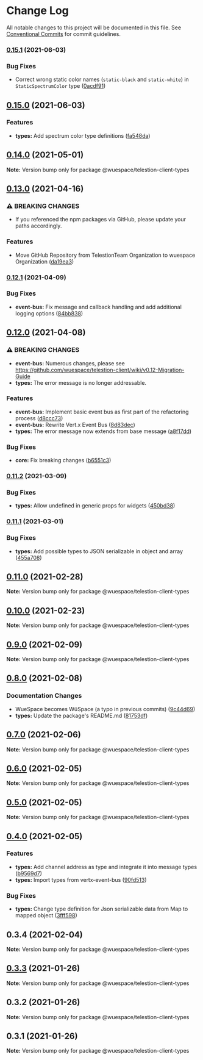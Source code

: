 # Change Log

All notable changes to this project will be documented in this file.
See [Conventional Commits](https://conventionalcommits.org) for commit guidelines.

### [0.15.1](https://github.com/wuespace/telestion-client/compare/v0.15.0...v0.15.1) (2021-06-03)


### Bug Fixes

* Correct wrong static color names (`static-black` and `static-white`) in `StaticSpectrumColor` type ([0acdf91](https://github.com/wuespace/telestion-client/commit/0acdf91877dcb4736b34e08f2445677511b16a82))



## [0.15.0](https://github.com/wuespace/telestion-client/compare/v0.14.1...v0.15.0) (2021-06-03)


### Features

* **types:** Add spectrum color type definitions ([fa548da](https://github.com/wuespace/telestion-client/commit/fa548da21cbd1687e6c3c3a81e93f7dccc30d00f))



## [0.14.0](https://github.com/wuespace/telestion-client/compare/v0.13.0...v0.14.0) (2021-05-01)

**Note:** Version bump only for package @wuespace/telestion-client-types





## [0.13.0](https://github.com/wuespace/telestion-client/compare/v0.12.1...v0.13.0) (2021-04-16)


### ⚠ BREAKING CHANGES

* If you referenced the npm packages via GitHub, please update your paths accordingly.

### Features

* Move GitHub Repository from TelestionTeam Organization to wuespace Organization ([da19ea3](https://github.com/wuespace/telestion-client/commit/da19ea34cfcff0ea5b2f950844550ae7f8dfb6c5))



### [0.12.1](https://github.com/wuespace/telestion-client/compare/v0.12.0...v0.12.1) (2021-04-09)


### Bug Fixes

* **event-bus:** Fix message and callback handling and add additional logging options ([84bb838](https://github.com/wuespace/telestion-client/commit/84bb838f82bc6310f6a20f77d308fdc1acc2cb65))



## [0.12.0](https://github.com/wuespace/telestion-client/compare/v0.11.2...v0.12.0) (2021-04-08)


### ⚠ BREAKING CHANGES

* **event-bus:** Numerous changes, please see https://github.com/wuespace/telestion-client/wiki/v0.12-Migration-Guide
* **types:** The error message is no longer addressable.

### Features

* **event-bus:** Implement basic event bus as first part of the refactoring process ([d8ccc73](https://github.com/wuespace/telestion-client/commit/d8ccc73801459a2994ed4195a99f39547598d708))
* **event-bus:** Rewrite Vert.x Event Bus ([8d83dec](https://github.com/wuespace/telestion-client/commit/8d83decff975cbeb0f1bc4c85c88211642ea015e))
* **types:** The error message now extends from base message ([a8f17dd](https://github.com/wuespace/telestion-client/commit/a8f17dd4d468f9ae250b4e105d7175a56aa63f1b))


### Bug Fixes

* **core:** Fix breaking changes ([b6551c3](https://github.com/wuespace/telestion-client/commit/b6551c3c388db5bf78da385a1a52d8f526f04970))



### [0.11.2](https://github.com/wuespace/telestion-client/compare/v0.11.1...v0.11.2) (2021-03-09)


### Bug Fixes

* **types:** Allow undefined in generic props for widgets ([450bd38](https://github.com/wuespace/telestion-client/commit/450bd38abb3255ebfe339f08f70a8f358b91f076))



### [0.11.1](https://github.com/wuespace/telestion-client/compare/v0.11.0...v0.11.1) (2021-03-01)


### Bug Fixes

* **types:** Add possible types to JSON serializable in object and array ([455a708](https://github.com/wuespace/telestion-client/commit/455a708ae8118be9af9b8a79f4d5ec5500260bc9))



## [0.11.0](https://github.com/wuespace/telestion-client/compare/v0.10.1...v0.11.0) (2021-02-28)

**Note:** Version bump only for package @wuespace/telestion-client-types





## [0.10.0](https://github.com/wuespace/telestion-client/compare/v0.9.0...v0.10.0) (2021-02-23)

**Note:** Version bump only for package @wuespace/telestion-client-types





## [0.9.0](https://github.com/wuespace/telestion-client/compare/v0.8.0...v0.9.0) (2021-02-09)

**Note:** Version bump only for package @wuespace/telestion-client-types





## [0.8.0](https://github.com/wuespace/telestion-client/compare/v0.7.1...v0.8.0) (2021-02-08)


### Documentation Changes

* WueSpace becomes WüSpace (a typo in previous commits) ([9c44d69](https://github.com/wuespace/telestion-client/commit/9c44d696f0d5502ce5222a90011e892b8a7054c2))
* **types:** Update the package's README.md ([81753df](https://github.com/wuespace/telestion-client/commit/81753dfd4a8a86837aac62c9bb3701ed76159bea))



## [0.7.0](https://github.com/wuespace/telestion-client/compare/v0.6.1...v0.7.0) (2021-02-06)

**Note:** Version bump only for package @wuespace/telestion-client-types





## [0.6.0](https://github.com/wuespace/telestion-client/compare/v0.5.0...v0.6.0) (2021-02-05)

**Note:** Version bump only for package @wuespace/telestion-client-types





## [0.5.0](https://github.com/wuespace/telestion-client/compare/v0.4.0...v0.5.0) (2021-02-05)

**Note:** Version bump only for package @wuespace/telestion-client-types





## [0.4.0](https://github.com/wuespace/telestion-client/compare/v0.3.3...v0.4.0) (2021-02-05)


### Features

* **types:** Add channel address as type and integrate it into message types ([b9569d7](https://github.com/wuespace/telestion-client/commit/b9569d736ca52672516031ace56d1dd8c1aa3b98))
* **types:** Import types from vertx-event-bus ([90fd513](https://github.com/wuespace/telestion-client/commit/90fd513937a2cb628bc15b120ea88ffff11b8e01))


### Bug Fixes

* **types:** Change type definition for Json serializable data from Map to mapped object ([3fff598](https://github.com/wuespace/telestion-client/commit/3fff59873ca7f6f17af86cda3004eca7cf38d08e))



## 0.3.4 (2021-02-04)

**Note:** Version bump only for package @wuespace/telestion-client-types





## [0.3.3](https://github.com/wuespace/telestion-client/compare/v0.3.2...v0.3.3) (2021-01-26)

**Note:** Version bump only for package @wuespace/telestion-client-types

## 0.3.2 (2021-01-26)

**Note:** Version bump only for package @wuespace/telestion-client-types

## 0.3.1 (2021-01-26)

**Note:** Version bump only for package @wuespace/telestion-client-types
